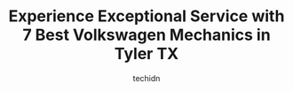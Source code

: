 ---
layout: ampstory
image: https://images.unsplash.com/photo-1494697536454-6f39e2cc972d?ixlib=rb-4.0.3&ixid=MnwxMjA3fDB8MHxwaG90by1wYWdlfHx8fGVufDB8fHx8&auto=format&fit=crop&w=640&h=853&q=80
author: techidn
featured: false
description: When it comes to maintaining and repairing your vehicle in Tyler TX, USA, you deserve nothing but the best. Thats why the 7 best Volkswagen Mechanic in the area are here to offer their expe
title: Experience Exceptional Service with 7 Best Volkswagen Mechanics in Tyler TX
cover:
   title: Experience Exceptional Service with 7 Best Volkswagen Mechanics in Tyler TX
   subtitle: Rickpate
   background: https://images.unsplash.com/photo-1494697536454-6f39e2cc972d?ixlib=rb-4.0.3&ixid=MnwxMjA3fDB8MHxwaG90by1wYWdlfHx8fGVufDB8fHx8&auto=format&fit=crop&w=640&h=853&q=80

pages: 
 - layout: thirds
   top: <h1>#1 Premier Auto Repair</h1>
   bottom: "<p>I recently had my car serviced there , it was my first time going but Ive heard great things.They had a nice waiting area with snacks for everyone to enjoy and a great</p>"
   background: https://www.knot35.com/toplist/wp-content/uploads/2023/06/best-volkswagen-mechanic-1-in-tyler-tx-1685831229.jpeg
   backgroundblur: true
 - layout: thirds
   top: <h1>#2 Engines Express</h1>
   bottom: "<p>1502 E Grande Blvd, Tyler, TX 75703, United States</p>"
   background: https://www.knot35.com/toplist/wp-content/uploads/2023/06/best-volkswagen-mechanic-2-in-tyler-tx-1685831230.jpeg
   cta:
      link: https://www.knot35.com/toplist/experience-exceptional-service-with-7-best-volkswagen-mechanics-in-tyler-tx/
      text: Experience Exceptional Service with 7 Best Volkswagen Mechanics in Tyler TX
 - layout: thirds
   top: <h1>#3 Euro Spec Automotive</h1>
   bottom: "<p>3208 Park Center Dr, Tyler, TX 75701, United States</p>"
   background: https://www.knot35.com/toplist/wp-content/uploads/2023/06/best-volkswagen-mechanic-3-in-tyler-tx-1685831230.jpeg
   cta:
      link: https://www.knot35.com/toplist/experience-exceptional-service-with-7-best-volkswagen-mechanics-in-tyler-tx/
      text: Experience Exceptional Service with 7 Best Volkswagen Mechanics in Tyler TX
 - layout: thirds
   top: <h1>#4 East Texas Collision Repair, LLC</h1>
   bottom: "<p>4719 Old Troup Hwy, Tyler, TX 75707, United States</p>"
   background: https://plus.unsplash.com/premium_photo-1664640458616-3c74f8cb4589?ixlib=rb-4.0.3&ixid=MnwxMjA3fDB8MHxwaG90by1wYWdlfHx8fGVufDB8fHx8&auto=format&fit=crop&w=640&h=853&q=80
   cta:
      link: https://www.knot35.com/toplist/experience-exceptional-service-with-7-best-volkswagen-mechanics-in-tyler-tx/
      text: Experience Exceptional Service with 7 Best Volkswagen Mechanics in Tyler TX
 - layout: thirds
   top: <h1>#5 European Automotive Service</h1>
   bottom: "<p>10476 County Rd 2123, Whitehouse, TX 75791, United States</p>"
   background: https://images.unsplash.com/photo-1496096265110-f83ad7f96608?ixlib=rb-4.0.3&ixid=MnwxMjA3fDB8MHxwaG90by1wYWdlfHx8fGVufDB8fHx8&auto=format&fit=crop&w=640&h=853&q=80
   cta:
      link: https://www.knot35.com/toplist/experience-exceptional-service-with-7-best-volkswagen-mechanics-in-tyler-tx/
      text: Experience Exceptional Service with 7 Best Volkswagen Mechanics in Tyler TX
 - layout: thirds
   top: <h1>#6 Atlas Automotive</h1>
   bottom: "<p>415 S Palace Ave, Tyler, TX 75702, United States</p>"
   background: https://images.unsplash.com/photo-1567095761054-7a02e69e5c43?ixlib=rb-4.0.3&ixid=MnwxMjA3fDB8MHxwaG90by1wYWdlfHx8fGVufDB8fHx8&auto=format&fit=crop&w=640&h=853&q=80
   cta:
      link: https://www.knot35.com/toplist/experience-exceptional-service-with-7-best-volkswagen-mechanics-in-tyler-tx/
      text: Experience Exceptional Service with 7 Best Volkswagen Mechanics in Tyler TX
 - layout: thirds
   top: <h1>#7 Auto Express</h1>
   bottom: "<p>14090 TX-110 South, Whitehouse, TX 75791, United States</p>"
   background: https://images.unsplash.com/photo-1595364397663-fca4f075d796?ixlib=rb-4.0.3&ixid=MnwxMjA3fDB8MHxwaG90by1wYWdlfHx8fGVufDB8fHx8&auto=format&fit=crop&w=640&h=853&q=80
   cta:
      link: https://www.knot35.com/toplist/experience-exceptional-service-with-7-best-volkswagen-mechanics-in-tyler-tx/
      text: Experience Exceptional Service with 7 Best Volkswagen Mechanics in Tyler TX
 - layout: thirds
   middle: Continue reading...
   background: https://images.unsplash.com/photo-1591393223703-56fe1347ac62?ixlib=rb-4.0.3&ixid=MnwxMjA3fDB8MHxwaG90by1wYWdlfHx8fGVufDB8fHx8&auto=format&fit=crop&w=640&h=853&q=80
   cta:
      link: https://www.knot35.com/toplist/experience-exceptional-service-with-7-best-volkswagen-mechanics-in-tyler-tx/
      text: Experience Exceptional Service with 7 Best Volkswagen Mechanics in Tyler TX
      
---